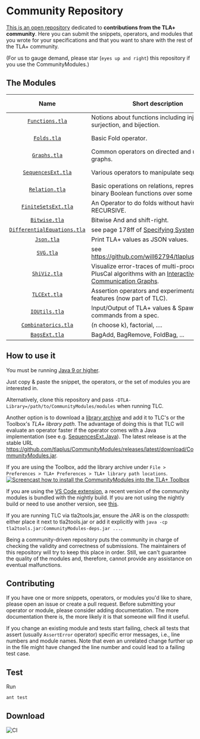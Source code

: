 Community Repository
====================

[This is an open repository](https://github.com/tlaplus/CommunityModules/) dedicated to **contributions from the TLA+ community**.
Here you can submit the snippets, operators, and modules that you wrote for your specifications and that you want to share with the rest of the TLA+ community.

(For us to gauge demand, please star (`eyes up and right`) this repository if you use the CommunityModules.)

The Modules
-----------

| Name  | Short description | Module Override? | Contributors |
| :--: | ---- | ---- | ---- |
| [`Functions.tla`](https://github.com/tlaplus/CommunityModules/blob/master/modules/Functions.tla) | Notions about functions including injection, surjection, and bijection. |[&#10004;](https://github.com/tlaplus/CommunityModules/blob/master/modules/tlc2/overrides/Functions.java) | [@muenchnerkindl](https://github.com/muenchnerkindl), [@quicquid](https://github.com/quicquid),[@lemmy](https://github.com/lemmy) |
| [`Folds.tla`](https://github.com/tlaplus/CommunityModules/blob/master/modules/Folds.tla) | Basic Fold operator. | | [@quicquid](https://github.com/quicquid), [@muenchnerkindl](https://github.com/muenchnerkindl) |
| [`Graphs.tla`](https://github.com/tlaplus/CommunityModules/blob/master/modules/Graphs.tla) | Common operators on directed and undirected graphs. | | Leslie Lamport, [@lemmy](https://github.com/lemmy), [@muenchnerkindl](https://github.com/muenchnerkindl) |
| [`SequencesExt.tla`](https://github.com/tlaplus/CommunityModules/blob/master/modules/SequencesExt.tla) | Various operators to manipulate sequences. | [&#10004;](https://github.com/tlaplus/CommunityModules/blob/master/modules/tlc2/overrides/SequencesExt.java)| [@muenchnerkindl](https://github.com/muenchnerkindl),[@lemmy](https://github.com/lemmy), [@hwayne](https://github.com/hwayne), [@quicquid](https://github.com/quicquid) |
| [`Relation.tla`](https://github.com/tlaplus/CommunityModules/blob/master/modules/Relation.tla) | Basic operations on relations, represented as binary Boolean functions over some set S.| | [@muenchnerkindl](https://github.com/muenchnerkindl) |
| [`FiniteSetsExt.tla`](https://github.com/tlaplus/CommunityModules/blob/master/modules/FiniteSetsExt.tla) | An Operator to do folds without having to use RECURSIVE. | &#10004;| [@hwayne](https://github.com/hwayne),[@lemmy](https://github.com/lemmy), [@quicquid](https://github.com/quicquid) |
| [`Bitwise.tla`](https://github.com/tlaplus/CommunityModules/blob/master/modules/Bitwise.tla) | Bitwise And and shift-right. | [&#10004;](https://github.com/tlaplus/CommunityModules/blob/master/modules/tlc2/overrides/Bitwise.java) | [@lemmy](https://github.com/lemmy),[@pfeodrippe](https://github.com/pfeodrippe) |
| [`DifferentialEquations.tla`](https://github.com/tlaplus/CommunityModules/blob/master/modules/DifferentialEquations.tla) | see page 178ff of [Specifying Systems](https://lamport.azurewebsites.net/tla/book-02-08-08.pdf)| | Leslie Lamport |
| [`Json.tla`](https://github.com/tlaplus/CommunityModules/blob/master/modules/Json.tla) | Print TLA+ values as JSON values. | [&#10004;](https://github.com/tlaplus/CommunityModules/blob/master/modules/tlc2/overrides/Json.java)| [@kuujo](https://github.com/kuujo) |
| [`SVG.tla`](https://github.com/tlaplus/CommunityModules/blob/master/modules/SVG.tla) | see https://github.com/will62794/tlaplus_animation | [&#10004;](https://github.com/tlaplus/CommunityModules/blob/master/modules/tlc2/overrides/SVG.java)| [@will62794](https://github.com/will62794), [@lemmy](https://github.com/lemmy) |
| [`ShiViz.tla`](https://github.com/tlaplus/CommunityModules/blob/master/modules/ShiViz.tla) | Visualize error-traces of multi-process PlusCal algorithms with an [Interactive Communication Graphs](https://bestchai.bitbucket.io/shiviz/). |  | [@lemmy](https://github.com/lemmy) |
| [`TLCExt.tla`](https://github.com/tlaplus/tlaplus/blob/master/tlatools/org.lamport.tlatools/src/tla2sany/StandardModules/TLCExt.tla) | Assertion operators and experimental TLC features (now part of TLC). | [&#10004;](https://github.com/tlaplus/tlaplus/blob/master/tlatools/org.lamport.tlatools/src/tlc2/module/TLCExt.java)| [@lemmy](https://github.com/lemmy), [@will62794](https://github.com/will62794) |
| [`IOUtils.tla`](https://github.com/tlaplus/CommunityModules/blob/master/modules/IOUtils.tla) | Input/Output of TLA+ values & Spawn system commands from a spec. | [&#10004;](https://github.com/tlaplus/CommunityModules/blob/master/modules/tlc2/overrides/IOUtils.java) | [@lemmy](https://github.com/lemmy), [@lvanengelen](https://github.com/lvanengelen) |
| [`Combinatorics.tla`](https://github.com/tlaplus/CommunityModules/blob/master/modules/Combinatorics.tla) | (n choose k), factorial, .... | [&#10004;](https://github.com/tlaplus/CommunityModules/blob/master/modules/tlc2/overrides/Combinatorics.java) | [@lemmy](https://github.com/lemmy) |
| [`BagsExt.tla`](https://github.com/tlaplus/CommunityModules/blob/master/modules/BagsExt.tla) | BagAdd, BagRemove, FoldBag, ... |  | [@muenchnerkindl](https://github.com/muenchnerkindl) |


How to use it
-------------

You must be running [Java 9 or higher](https://github.com/tlaplus/CommunityModules/issues/34#issuecomment-756571840).

Just copy & paste the snippet, the operators, or the set of modules you are interested in.

Alternatively, clone this repository and pass ```-DTLA-Library=/path/to/CommunityModules/modules``` when running TLC.

Another option is to download a [library archive](https://github.com/tlaplus/CommunityModules/releases) and add it to TLC's or the Toolbox's *TLA+ library path*. The advantage of doing this is that TLC will evaluate an operator faster if the operator comes with a Java implementation (see e.g. [SequencesExt.Java](https://github.com/tlaplus/CommunityModules/blob/master/modules/tlc2/overrides/SequencesExt.java)). The latest release is at the stable URL https://github.com/tlaplus/CommunityModules/releases/latest/download/CommunityModules.jar.

If you are using the Toolbox, add the library archive under `File > Preferences > TLA+ Preferences > TLA+ library path locations`.
[![Screencast how to install the CommunityModules into the TLA+ Toolbox](https://img.youtube.com/vi/w9t6JnmxV2E/0.jpg)](https://www.youtube.com/watch?v=w9t6JnmxV2E)

If you are using the [VS Code extension](https://github.com/tlaplus/vscode-tlaplus), a recent version of the community modules is bundled with the nightly build. If you are not using the nightly build or need to use another version, see [this](https://github.com/tlaplus/vscode-tlaplus/issues/249).

If you are running TLC via tla2tools.jar, ensure the JAR is on the *classpath*: either place it next to tla2tools.jar or add it explicitly with `java -cp tla2tools.jar:CommunityModules-deps.jar ...`.

Being a community-driven repository puts the community in charge of checking the validity and correctness of submissions. The maintainers of this repository will try to keep this place in order. Still, we can't guarantee the quality of the modules and, therefore, cannot provide any assistance on eventual malfunctions.

Contributing
------------

If you have one or more snippets, operators, or modules you'd like to share, please open an issue or create
a pull request.  Before submitting your operator or module, please consider adding documentation.  The more documentation there is, the more likely it is that someone will find it useful.

If you change an existing module and tests start failing, check all tests that assert (usually `AssertError` operator) specific error messages, i.e., line numbers and module names.
Note that even an unrelated change further up in the file might have changed the line number and could lead to a failing test case.

Test
------------
Run

``` shell
ant test
```

Download
--------

![CI](https://github.com/tlaplus/CommunityModules/workflows/CI/badge.svg)
